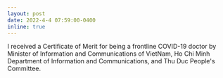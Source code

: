 ```yaml
---
layout: post
date: 2022-4-4 07:59:00-0400
inline: true
---
```


I received a Certificate of Merit for being a frontline COVID-19 doctor by Minister of Information and Communications of VietNam, Ho Chi Minh Department of Information and Communications, and Thu Duc People's Committee.